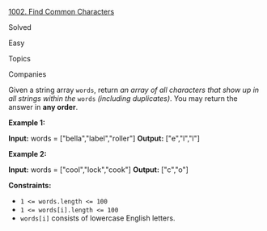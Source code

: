 [1002\. Find Common Characters](https://leetcode.com/problems/find-common-characters/)

Solved

Easy

Topics

Companies

Given a string array `words`, return _an array of all characters that show up in all strings within the_ `words` _(including duplicates)_. You may return the answer in **any order**.

**Example 1:**

**Input:** words = \["bella","label","roller"\]
**Output:** \["e","l","l"\]

**Example 2:**

**Input:** words = \["cool","lock","cook"\]
**Output:** \["c","o"\]

**Constraints:**

- `1 <= words.length <= 100`
- `1 <= words[i].length <= 100`
- `words[i]` consists of lowercase English letters.